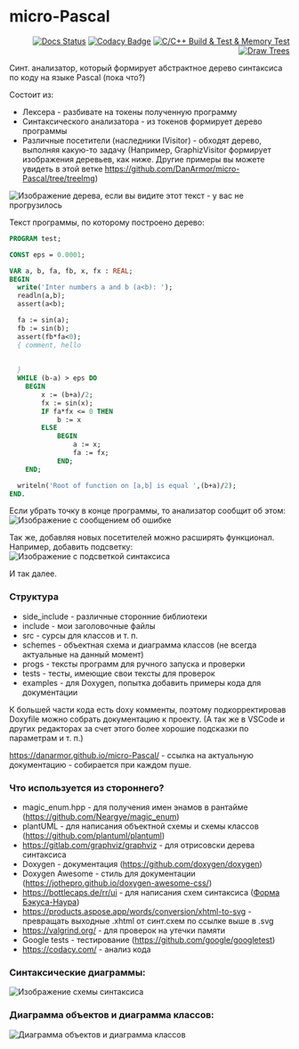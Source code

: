 # micro-Pascal

<div align="right">
  
[![Docs Status](https://github.com/DanArmor/micro-Pascal/actions/workflows/main.yaml/badge.svg)](https://github.com/DanArmor/micro-Pascal/actions/workflows/main.yaml)
[![Codacy Badge](https://app.codacy.com/project/badge/Grade/530fd16dd67b4fd991f94483a8347503)](https://www.codacy.com/gh/DanArmor/micro-Pascal/dashboard?utm_source=github.com&amp;utm_medium=referral&amp;utm_content=DanArmor/micro-Pascal&amp;utm_campaign=Badge_Grade)
[![C/C++ Build & Test & Memory Test](https://github.com/DanArmor/micro-Pascal/actions/workflows/c-cpp.yml/badge.svg)](https://github.com/DanArmor/micro-Pascal/actions/workflows/c-cpp.yml)
[![Draw Trees](https://github.com/DanArmor/micro-Pascal/actions/workflows/draw.yml/badge.svg)](https://github.com/DanArmor/micro-Pascal/actions/workflows/draw.yml)
  
</div>

Синт. анализатор, который формирует абстрактное дерево синтаксиса по коду на языке Pascal (пока что?)

Состоит из:
* Лексера - разбивате на токены полученную программу
* Синтаксического анализатора - из токенов формирует дерево программы
* Различные посетители (наследники IVisitor) - обходят дерево, выполняя какую-то задачу (Например, GraphizVisitor формирует изображения деревьев, как ниже. Другие примеры вы можете увидеть в этой ветке https://github.com/DanArmor/micro-Pascal/tree/treeImg)

![Изображение дерева, если вы видите этот текст - у вас не прогрузилось](forReadme/exmp1.svg)

Текст программы, по которому построено дерево:
```Pascal
PROGRAM test;

CONST eps = 0.0001;

VAR a, b, fa, fb, x, fx : REAL;
BEGIN
  write('Inter numbers a and b (a<b): ');
  readln(a,b);
  assert(a<b);

  fa := sin(a);
  fb := sin(b);
  assert(fb*fa<0);
  { comment, hello 
  
  
  }
  WHILE (b-a) > eps DO
    BEGIN
        x := (b+a)/2;
        fx := sin(x);
        IF fa*fx <= 0 THEN
            b := x
        ELSE
            BEGIN
                a := x;
                fa := fx;
            END;
    END;

  writeln('Root of function on [a,b] is equal ',(b+a)/2);
END.
```

Если убрать точку в конце программы, то анализатор сообщит об этом:
![Изображение с сообщением об ошибке](forReadme/exmp1Error.png)

Так же, добавляя новых посетителей можно расширять функционал. Например, добавить подсветку:
![Изображение с подсветкой синтаксиса](forReadme/exmp2HL.png)

И так далее. 

### Структура


* side_include - различные сторонние библиотеки
* include - мои заголовочные файлы
* src - сурсы для классов и т. п.
* schemes - объектная схема и диаграмма классов (не всегда актуальные на данный момент)
* progs - тексты программ для ручного запуска и проверки
* tests - тесты, имеющие свои тексты для проверок
* examples - для Doxygen, попытка добавить примеры кода для документации

К большей части кода есть doxy комменты, поэтому подкорректировав Doxyfile можно собрать документацию к проекту. (А так же в VSCode и других редакторах за счет этого более хорошие подсказки по параметрам и т. п.)

https://danarmor.github.io/micro-Pascal/ - ссылка на актуальную документацию - собирается при каждом пуше.

### Что используется из стороннего?
* magic_enum.hpp - для получения имен энамов в рантайме (https://github.com/Neargye/magic_enum)
* plantUML - для написания объектной схемы и схемы классов (https://github.com/plantuml/plantuml)
* https://gitlab.com/graphviz/graphviz - для отрисовски дерева синтаксиса
* Doxygen - документация (https://github.com/doxygen/doxygen)
* Doxygen Awesome - стиль для документации (https://jothepro.github.io/doxygen-awesome-css/)
* https://bottlecaps.de/rr/ui - для написания схем синтаксиса ([Форма Бэкуса-Наура](https://ru.wikipedia.org/wiki/%D0%A4%D0%BE%D1%80%D0%BC%D0%B0_%D0%91%D1%8D%D0%BA%D1%83%D1%81%D0%B0_%E2%80%94_%D0%9D%D0%B0%D1%83%D1%80%D0%B0))
* https://products.aspose.app/words/conversion/xhtml-to-svg - превращать выходные .xhtml от синт.схем по ссылке выше в .svg
* https://valgrind.org/ - для проверок на утечки памяти
* Google tests - тестирование (https://github.com/google/googletest)
* https://codacy.com/ - анализ кода

### Синтаксические диаграммы:
![Изображение схемы синтаксиса](schemes/diagram.svg)

### Диаграмма объектов и диаграмма классов:
![Диаграмма объектов и диаграмма классов](schemes/scheme.jpeg)
